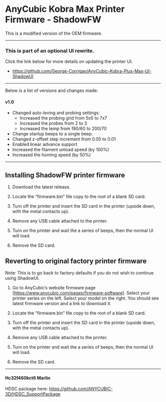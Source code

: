 # AnyCubic Kobra Max Printer Firmware - ShadowFW

This is a modified version of the OEM firmware.

- - - -

### This is part of an optional UI rewrite.
Click the link below for more details on updating the printer UI.<br />
* https://github.com/George-Corrigan/AnyCubic-Kobra-Plus-Max-UI-ShadowUI

- - - -

Below is a list of versions and changes made:

#### v1.0
* Changed auto-leving and probing settings:
   * Increased the probing grid from 5x5 to 7x7
   * Increased the probes from 2 to 3
   * Increased the temp from 190/60 to 200/70
* Change startup beeps to a single beep.
* Changed z-offset step increment from 0.05 to 0.01
* Enabled linear advance support
* Increased the filament unload speed (by 100%)
* Increased the homing speed (by 50%)

- - - -

## Installing ShadowFW printer firmware

1. Download the latest release.

2. Locate the “firmware.bin” file copy to the root of a blank SD card.

3. Turn off the printer and insert the SD card in the printer (upside down, with the metal contacts up).

4. Remove any USB cable attached to the printer.

5. Turn on the printer and wait the a series of beeps, then the normal UI will load.

6. Remove the SD card.


## Reverting to original factory printer firmware

Note: This is to go back to factory defaults if you do not wish to continue using ShadowUI.

1. Go to AnyCubic’s website firmware page [https://www.anycubic.com/pages/firmware-software]. Select your printer series on the left. Select your model on the right. You should see latest firmware version and a link to download it.

2. Locate the “firmware.bin” file copy to the root of a blank SD card.

3. Turn off the printer and insert the SD card in the printer (upside down, with the metal contacts up).

4. Remove any USB cable attached to the printer.

5. Turn on the printer and wait the a series of beeps, then the normal UI will load.

6. Remove the SD card.

- - - -

#### Hc32f460kct6 Marlin
HDSC package here:
https://github.com/ANYCUBIC-3D/HDSC_SupportPackage

